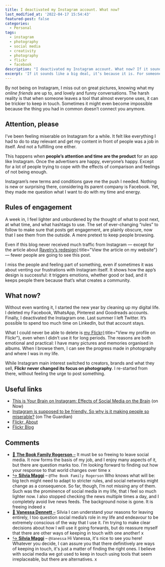 ```yaml
---
title: I deactivated my Instagram account. What now?
last_modified_at: '2022-04-17 15:54:43'
featured-post: false
categories:
  - Personal
tags:
  - instagram
  - photography
  - social media
  - creativity
  - photography
  - flickr
  - facebook
description: "I deactivated my Instagram account. What now? If it sounds like a big a deal, it's because it is. My first week post-Instagram."
excerpt: 'If it sounds like a big deal, it’s because it is. For someone passionate about photography, deciding to break with one of the most popular social networks might seem counter-productive.'
---
```

By not being on Instagram, I miss out on great pictures, knowing what my _online friends_ are up to, and lovely and funny conversations. The harsh reality is that when someone leaves a tool that almost everyone uses, it can be trickier to keep in touch. Sometimes it might even become impossible because the thing you had in common doesn’t connect you anymore.

## Attention, please

I’ve been feeling miserable on Instagram for a while. It felt like everything I had to do to stay relevant and get my content in front of people was a job in itself. And not a fulfilling one either.

This happens when **people’s attention and time are the product** for an app like Instagram. Once the advertisers are happy, everyone’s happy. Except for a lot of people trying to cope with the effects of comparison and feelings of not being enough.

Instagram’s new terms and conditions gave me the push I needed. Nothing is new or surprising there, considering its parent company is Facebook. Yet, they made me question what I want to do with my time and energy.

## Rules of engagement

A week in, I feel lighter and unburdened by the thought of what to post next, at what time, and what hashtags to use. The set of ever-changing “rules” to follow to make sure that posts get engagement, are plainly obscure, now that I see them from the outside. A mere pretext to keep people browsing.

Even if this blog never received much traffic from Instagram — except for the article about [Ravelry’s redesign](/design/ravelry-rebranding/){:title="View the article on my website"} — fewer people are going to see this post.

I miss the people and feeling part of something, even if sometimes it was about venting our frustrations with Instagram itself. It shows how the app’s design is successful: it triggers emotions, whether good or bad, and it keeps people there because that’s what creates a community.

## What now?

Without even wanting it, I started the new year by cleaning up my digital life. I deleted my Facebook, WhatsApp, Pinterest and Goodreads accounts. Finally, I deactivated the Instagram one. Last summer I left Twitter. It’s possible to spend too much time on LinkedIn, but that account stays.

What I could never be able to delete is [my Flickr](https://www.flickr.com/photos/silvia-m/){:title="View my profile on Flickr"}, even when I didn’t use it for long periods. The reasons are both emotional and practical: I have many pictures and memories organised in albums. When I browse them, I can see the progress made in photography and where I was in my life.

While Instagram main interest switched to creators, brands and what they sell, **Flickr never changed its focus on photography**. I re-started from there, without feeling the urge to post something.

## Useful links

<ul class="smd-ul">
<li><a href="https://now.northropgrumman.com/this-is-your-brain-on-instagram-effects-of-social-media-on-the-brain/">This is Your Brain on Instagram: Effects of Social Media on the Brain</a> (on Now)</li>
<li><a href="http://www.theguardian.com/technology/2018/sep/17/instagram-is-supposed-to-be-friendly-so-why-is-it-making-people-so-miserable">Instagram is supposed to be friendly. So why is it making people so miserable?</a> (on The Guardian)</li>
<li><a href="https://www.flickr.com/about">Flickr, About</a></li>
<li><a href="https://blog.flickr.net/en">Flickr Blog</a></li>
</ul>

<div class="smd-responses my-5 pt-3">
  <h2>Comments</h2>
  <div class="webmentions">
    <ul class="comments">
      <li>
        <a class="reaction" rel="nofollow ugc" title="mentioned" href="https://thebookfamilyrogerson.com">💬 <strong>The Book Family Rogerson</strong>&nbsp;&ndash;</a>
        <span>It must be so freeing to leave social media. It now forms the basis of my job, and I enjoy many aspects of it, but there are question marks too. I'm looking forward to finding out how your response to that world changes over time x</span>
      </li>
      <li class="reaction-reply">
        <a class="reaction" title="mentioned" href="{{ site.url }}">↪️ <strong>Silvia Maggi</strong></a>&nbsp;&ndash;&nbsp;<code>@The Book Family Rogerson</code>
        <span>Who knows what will be: big tech might need to adapt to stricter rules, and social networks might change as a consequence. So far, though, I’m not missing any of them. Such was the prominence of social media in my life, that I feel so much lighter now. I also stopped checking the news multiple times a day, and I completely avoid live news feeds. The background noise is gone. It is freeing indeed x</span>
      </li>
      <li>
        <a class="reaction" rel="nofollow ugc" title="mentioned" href="https://www.vanessasimpson.co.uk">💬 <strong>Vanessa Dennett</strong>&nbsp;&ndash;</a>
        <span>Silvia I can understand your reasons for leaving entirely, I too question social media’s role in my life and endeavour to be extremely conscious of the way that I use it. I’m trying to make clear decisions about how I will use it going forwards, but do reassure myself that there are other ways of keeping in touch with one another! x</span>
      </li>
      <li class="reaction-reply">
        <a class="reaction" title="mentioned" href="{{ site.url }}">↪️ <strong>Silvia Maggi</strong></a>&nbsp;&ndash;&nbsp;<code>@Vanessa</code>
        <span>Hi Vanessa, it's nice to see you here! Whatever you decide, I can assure you that there definitively are ways of keeping in touch, it's just a matter of finding the right ones. I believe with social media we got used to keep in touch using tools that seem irreplaceable, but there are alternatives. x</span>
      </li>
    </ul>
  </div>
</div>

<!-- <small>Photo by [Prateek Katyal](https://unsplash.com/@prateekkatyal) on Unsplash</small> -->
